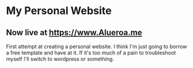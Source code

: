 # My Personal Website
## Now live at https://www.Alueroa.me
First attempt at creating a personal website. I think I'm just going to borrow a free template and have at it. If it's too much of a pain to troubleshoot myself I'll switch to wordpress or something. 